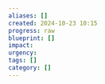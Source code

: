 ```yaml
---
aliases: []
created: 2024-10-23 10:15
progress: raw
blueprint: []
impact: 
urgency: 
tags: []
category: []
---
```

